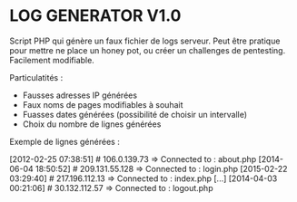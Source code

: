 # LOG GENERATOR V1.0

Script PHP qui génère un faux fichier de logs serveur. 
Peut être pratique pour mettre ne place un honey pot, ou créer un challenges de pentesting.
Facilement modifiable.

Particulatités :
- Fausses adresses IP générées
- Faux noms de pages modifiables à souhait
- Fuasses dates générées (possibilité de choisir un intervalle)
- Choix du nombre de lignes générées

Exemple de lignes générées :

[2012-02-25 07:38:51] # 106.0.139.73 => Connected to : about.php
[2014-06-04 18:50:52] # 209.131.55.128 => Connected to : login.php
[2015-02-22 03:29:40] # 217.196.112.13 => Connected to : index.php
[...]
[2014-04-03 00:21:06] # 30.132.112.57 => Connected to : logout.php
